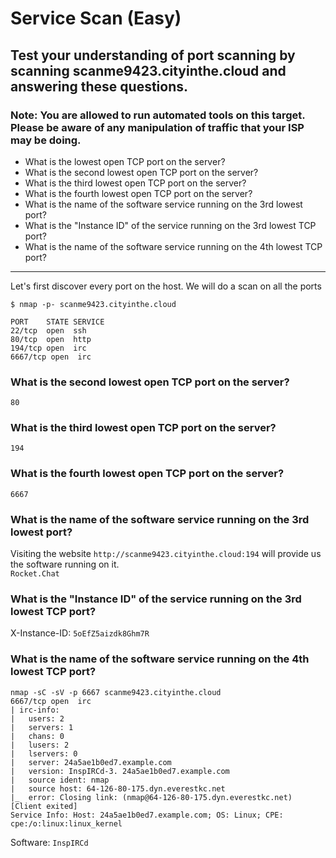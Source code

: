 # Service Scan (Easy)
## Test your understanding of port scanning by scanning scanme9423.cityinthe.cloud and answering these questions. 
### Note: You are allowed to run automated tools on this target. Please be aware of any manipulation of traffic that your ISP may be doing.

-	What is the lowest open TCP port on the server?
-	What is the second lowest open TCP port on the server?
-	What is the third lowest open TCP port on the server?
-	What is the fourth lowest open TCP port on the server?
-	What is the name of the software service running on the 3rd lowest port?
-	What is the "Instance ID" of the service running on the 3rd lowest TCP port?
-	What is the name of the software service running on the 4th lowest TCP port?

---

Let's first discover every port on the host. We will do a scan on all the ports<br> 
```
$ nmap -p- scanme9423.cityinthe.cloud

PORT    STATE SERVICE
22/tcp  open  ssh
80/tcp  open  http
194/tcp open  irc
6667/tcp open  irc
```


###	What is the second lowest open TCP port on the server?
`80`
###	What is the third lowest open TCP port on the server?
`194`
###	What is the fourth lowest open TCP port on the server?
`6667`
###	What is the name of the software service running on the 3rd lowest port?
Visiting the website `http://scanme9423.cityinthe.cloud:194` will provide us the software running on it. <br>
`Rocket.Chat`
###	What is the "Instance ID" of the service running on the 3rd lowest TCP port?
 X-Instance-ID: `5oEfZ5aizdk8Ghm7R`
###	What is the name of the software service running on the 4th lowest TCP port?
```
nmap -sC -sV -p 6667 scanme9423.cityinthe.cloud
6667/tcp open  irc
| irc-info: 
|   users: 2
|   servers: 1
|   chans: 0
|   lusers: 2
|   lservers: 0
|   server: 24a5ae1b0ed7.example.com
|   version: InspIRCd-3. 24a5ae1b0ed7.example.com 
|   source ident: nmap
|   source host: 64-126-80-175.dyn.everestkc.net
|_  error: Closing link: (nmap@64-126-80-175.dyn.everestkc.net) [Client exited]
Service Info: Host: 24a5ae1b0ed7.example.com; OS: Linux; CPE: cpe:/o:linux:linux_kernel
```

Software: `InspIRCd`